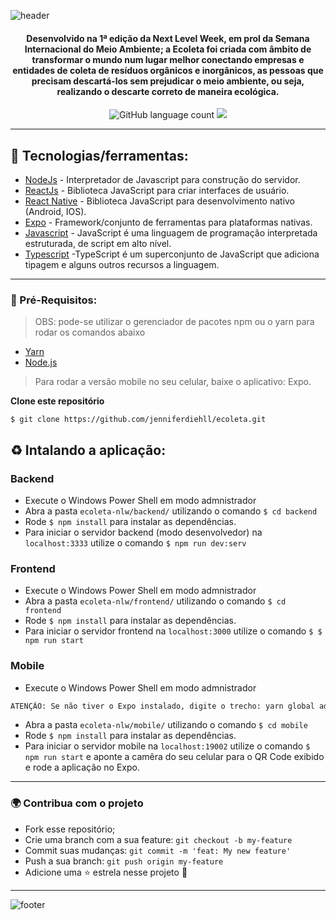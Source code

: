 ![header](https://user-images.githubusercontent.com/67604477/86410124-99cec980-bc90-11ea-9de1-5bc812af78f1.jpg)

<h4 align="center">
Desenvolvido na 1ª edição da Next Level Week, em prol da Semana Internacional do Meio Ambiente; 
a Ecoleta foi criada com âmbito de transformar o mundo num lugar melhor conectando empresas e entidades de coleta de resíduos orgânicos e inorgânicos, as pessoas que precisam descartá-los sem prejudicar o meio ambiente, ou seja, realizando o descarte correto de maneira ecológica.
</h4>
<p align="center">
 <img alt="GitHub language count" src="https://img.shields.io/github/languages/count/leon-carvalho/Ecoleta?color=%2304D361">
 
  <a aria-label="Completo" href="https://rocketseat.com.br/week-10/aulas#4">
    <img src="https://img.shields.io/badge/Project by-Rocketseat-%2304D361?logo=data:image/png;base64,iVBORw0KGgoAAAANSUhEUgAAABAAAAAQCAMAAAAoLQ9TAAAALVBMVEVHcExxWsF0XMJzXMJxWcFsUsD///9jRrzY0u6Xh9Gsn9n39fyMecy0qd2bjNJWBT0WAAAABHRSTlMA2Do606wF2QAAAGlJREFUGJVdj1cWwCAIBLEsRU3uf9xobDH8+GZwUYi8i6ucJwrxKE+7D0G9Q4vlYqtmCSjndr4CgCgzlyFgfKfKCVO0LrPKjmiqMxGXkJwNnXskqWG+1oSM+BSwD8f29YLNjvx/OQrn+g99oQSoNmt3PgAAAABJRU5ErkJggg=="></img>
  </a>
</p>

--------

## 🔆 Tecnologias/ferramentas:

- [NodeJs](https://nodejs.org/en/) - Interpretador de Javascript para construção do servidor.
- [ReactJs](https://reactjs.org) - Biblioteca JavaScript para criar interfaces de usuário.
- [React Native](https://reactnative.dev) -  Biblioteca JavaScript para desenvolvimento nativo (Android, IOS).
- [Expo](https://expo.io) - Framework/conjunto de ferramentas para plataformas nativas.
- [Javascript](https://www.javascript.com/) - JavaScript é uma linguagem de programação interpretada estruturada, de script em alto nível.
- [Typescript](https://www.typescriptlang.org/) -TypeScript é um superconjunto de JavaScript que adiciona tipagem e alguns outros recursos a linguagem.

------

### :electric_plug: Pré-Requisitos:
> OBS: pode-se utilizar o gerenciador de pacotes npm ou o yarn para rodar os comandos abaixo
- [Yarn](https://yarnpkg.com/) 
- [Node.js](https://nodejs.org/)
> Para rodar a versão mobile no seu celular, baixe o aplicativo: Expo.

**Clone este repositório**
```
$ git clone https://github.com/jenniferdiehll/ecoleta.git
```
## ♻️ Intalando a aplicação:

### Backend 
- Execute o Windows Power Shell em modo admnistrador
- Abra a pasta `ecoleta-nlw/backend/` utilizando o comando `$ cd backend`
- Rode `$ npm install` para instalar as dependências.
- Para iniciar o servidor backend (modo desenvolvedor) na `localhost:3333` utilize o comando `$ npm run dev:serv`

### Frontend 
- Execute o Windows Power Shell em modo admnistrador
- Abra a pasta `ecoleta-nlw/frontend/` utilizando o comando `$ cd frontend`
- Rode `$ npm install` para instalar as dependências.
- Para iniciar o servidor frontend  na `localhost:3000` utilize o comando `$ $ npm run start`

### Mobile 
- Execute o Windows Power Shell em modo admnistrador
```bash
ATENÇÃO: Se não tiver o Expo instalado, digite o trecho: yarn global add install expo-cli
```
- Abra a pasta `ecoleta-nlw/mobile/` utilizando o comando `$ cd mobile`
- Rode `$ npm install` para instalar as dependências.
- Para iniciar o servidor mobile na `localhost:19002` utilize o comando `$ npm run start` e aponte a camêra do seu celular para o QR Code exibido e rode a aplicação no Expo.
---------

### 🌍 Contribua com o projeto
- Fork esse repositório;
- Crie uma branch com a sua feature: `git checkout -b my-feature`
- Commit suas mudanças: `git commit -m 'feat: My new feature'`
- Push a sua branch: `git push origin my-feature`
- Adicione uma :star: estrela nesse projeto 💚
---------

![footer](https://user-images.githubusercontent.com/67604477/86412293-182d6a80-bc95-11ea-9f55-344b902a6a9a.jpg)
